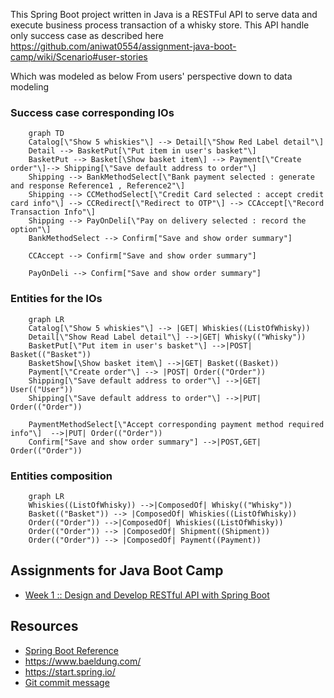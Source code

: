 This Spring Boot project written in Java is a RESTFul API to serve data and execute business process transaction of a whisky store.
This API handle only success case as described here
https://github.com/aniwat0554/assignment-java-boot-camp/wiki/Scenario#user-stories

Which was modeled as below
From users' perspective down to data modeling

### Success case corresponding IOs
```mermaid
    graph TD
    Catalog[\"Show 5 whiskies"\] --> Detail[\"Show Red Label detail"\]
    Detail --> BasketPut[\"Put item in user's basket"\]
    BasketPut --> Basket[\Show basket item\] --> Payment[\"Create order"\]--> Shipping[\"Save default address to order"\]
    Shipping --> BankMethodSelect[\"Bank payment selected : generate and response Reference1 , Reference2"\]
    Shipping --> CCMethodSelect[\"Credit Card selected : accept credit card info"\] --> CCRedirect[\"Redirect to OTP"\] --> CCAccept[\"Record Transaction Info"\]
    Shipping --> PayOnDeli[\"Pay on delivery selected : record the option"\]
    BankMethodSelect --> Confirm["Save and show order summary"]
    
    CCAccept --> Confirm["Save and show order summary"]
    
    PayOnDeli --> Confirm["Save and show order summary"]
```

### Entities for the IOs
```mermaid
    graph LR
    Catalog[\"Show 5 whiskies"\] --> |GET| Whiskies((ListOfWhisky))
    Detail[\"Show Read Label detail"\] -->|GET| Whisky(("Whisky"))
    BasketPut[\"Put item in user's basket"\] -->|POST| Basket(("Basket"))
    BasketShow[\Show basket item\] -->|GET| Basket((Basket)) 
    Payment[\"Create order"\] --> |POST| Order(("Order"))
    Shipping[\"Save default address to order"\] -->|GET| User(("User"))
    Shipping[\"Save default address to order"\] -->|PUT| Order(("Order"))
    
    PaymentMethodSelect[\"Accept corresponding payment method required info"\]  -->|PUT| Order(("Order"))
    Confirm["Save and show order summary"] -->|POST,GET| Order(("Order"))
```

### Entities composition
```mermaid
    graph LR
    Whiskies((ListOfWhisky)) -->|ComposedOf| Whisky(("Whisky"))
    Basket(("Basket")) --> |ComposedOf| Whiskies((ListOfWhisky))
    Order(("Order")) -->|ComposedOf| Whiskies((ListOfWhisky))
    Order(("Order")) --> |ComposedOf| Shipment((Shipment))
    Order(("Order")) --> |ComposedOf| Payment((Payment))
```




## Assignments for Java Boot Camp
* [Week 1 :: Design and Develop RESTful API with Spring Boot](https://github.com/up1/assignment-java-boot-camp/wiki/Week-01)


## Resources
* [Spring Boot Reference](https://spring.io/projects/spring-boot)
* https://www.baeldung.com/ 
* https://start.spring.io/
* [Git commit message](https://www.conventionalcommits.org/en/v1.0.0/)
